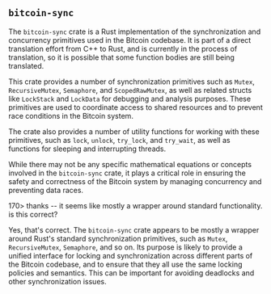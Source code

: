 ## `bitcoin-sync`

The `bitcoin-sync` crate is a Rust implementation
of the synchronization and concurrency primitives
used in the Bitcoin codebase. It is part of
a direct translation effort from C++ to Rust, and
is currently in the process of translation, so it
is possible that some function bodies are still
being translated.

This crate provides a number of synchronization
primitives such as `Mutex`, `RecursiveMutex`,
`Semaphore`, and `ScopedRawMutex`, as well as
related structs like `LockStack` and `LockData`
for debugging and analysis purposes. These
primitives are used to coordinate access to shared
resources and to prevent race conditions in the
Bitcoin system.

The crate also provides a number of utility
functions for working with these primitives, such
as `lock`, `unlock`, `try_lock`, and `try_wait`,
as well as functions for sleeping and interrupting
threads.

While there may not be any specific mathematical
equations or concepts involved in the
`bitcoin-sync` crate, it plays a critical role in
ensuring the safety and correctness of the Bitcoin
system by managing concurrency and preventing data
races.

170> thanks -- it seems like mostly a wrapper
around standard functionality.  is this correct?

Yes, that's correct. The `bitcoin-sync` crate
appears to be mostly a wrapper around Rust's
standard synchronization primitives, such as
`Mutex`, `RecursiveMutex`, `Semaphore`, and so
on. Its purpose is likely to provide a unified
interface for locking and synchronization across
different parts of the Bitcoin codebase, and to
ensure that they all use the same locking policies
and semantics. This can be important for avoiding
deadlocks and other synchronization issues.
